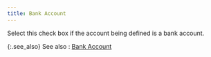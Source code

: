 ```yaml
---
title: Bank Account
---
```



Select this check box if the account being defined is a bank account.


{:.see_also}
See also
: [Bank  Account](JavaScript:RelatedTopics1.Click())<!--Metadata type="DesignerControl" startspan
<object CLASSID="clsid:ADB880A6-D8FF-11CF-9377-00AA003B7A11"
	ID=RelatedTopics1
	TYPE="application/x-oleobject">
</object>-->

<object classid="clsid:ADB880A6-D8FF-11CF-9377-00AA003B7A11" id="RelatedTopics1" type="application/x-oleobject"> 
 <param name="Command" value="Related Topics">
<param name="Window" value="second">
<param name="Item1" value="Bank account;{{site.sc_chm}}/options/acc-info/coa/chart-of-accounts-details/bank_account.html">
</object><!--Metadata type="DesignerControl" endspan-->
